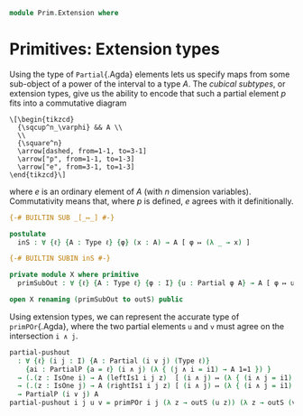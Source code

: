 <!--
```agda
open import Prim.Interval
open import Prim.Type
```
-->

```agda
module Prim.Extension where
```

# Primitives: Extension types

Using the type of `Partial`{.Agda} elements lets us specify maps from
some sub-object of a power of the interval to a type $A$. The _cubical
subtypes_, or extension types, give us the ability to encode that such a
partial element $p$ fits into a commutative diagram

~~~{.quiver}
\[\begin{tikzcd}
  {\sqcup^n_\varphi} && A \\
  \\
  {\square^n}
  \arrow[dashed, from=1-1, to=3-1]
  \arrow["p", from=1-1, to=1-3]
  \arrow["e", from=3-1, to=1-3]
\end{tikzcd}\]
~~~

where $e$ is an ordinary element of $A$ (with $n$ dimension variables).
Commutativity means that, where $p$ is defined, $e$ agrees with it
definitionally.

```agda
{-# BUILTIN SUB _[_↦_] #-}

postulate
  inS : ∀ {ℓ} {A : Type ℓ} {φ} (x : A) → A [ φ ↦ (λ _ → x) ]

{-# BUILTIN SUBIN inS #-}

private module X where primitive
  primSubOut : ∀ {ℓ} {A : Type ℓ} {φ : I} {u : Partial φ A} → A [ φ ↦ u ] → A

open X renaming (primSubOut to outS) public
```

Using extension types, we can represent the accurate type of
`primPOr`{.Agda}, where the two partial elements `u` and `v` must agree
on the intersection `i ∧ j`.

```agda
partial-pushout
  : ∀ {ℓ} (i j : I) {A : Partial (i ∨ j) (Type ℓ)}
    {ai : PartialP {a = ℓ} (i ∧ j) (λ { (j ∧ i = i1) → A 1=1 }) }
  → (.(z : IsOne i) → A (leftIs1 i j z)  [ (i ∧ j) ↦ (λ { (i ∧ j = i1) → ai 1=1 }) ])
  → (.(z : IsOne j) → A (rightIs1 i j z) [ (i ∧ j) ↦ (λ { (i ∧ j = i1) → ai 1=1 }) ])
  → PartialP (i ∨ j) A
partial-pushout i j u v = primPOr i j (λ z → outS (u z)) (λ z → outS (v z))
```
